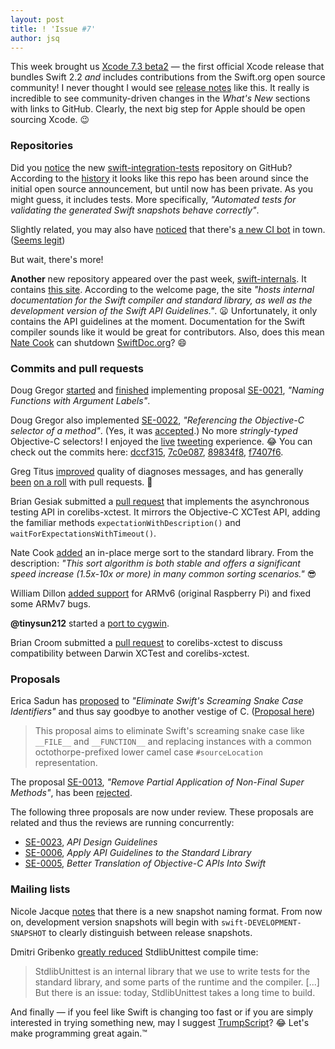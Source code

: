 ```yaml
---
layout: post
title: ! 'Issue #7'
author: jsq
---
```


This week brought us [Xcode 7.3 beta2](https://twitter.com/SwiftLang/status/691805674079195136) &mdash; the first official Xcode release that bundles Swift 2.2 *and* includes contributions from the Swift.org open source community! I never thought I would see [release notes](http://adcdownload.apple.com/Developer_Tools/Xcode_7.3_beta_2/Xcode_7.3_beta_2_Reease_Notes.pdf) like this.  It really is incredible to see community-driven changes in the *What's New* sections with links to GitHub. Clearly, the next big step for Apple should be open sourcing Xcode. 😉

<!--excerpt-->

### Repositories

Did you [notice](https://twitter.com/modocache/status/690342486917668864) the new [swift-integration-tests](https://github.com/apple/swift-integration-tests) repository on GitHub? According to the [history](https://github.com/apple/swift-integration-tests/commit/db437d2fa1951a9190b2c4adafffc701965ea8c4) it looks like this repo has been around since the initial open source announcement, but until now has been private. As you might guess, it includes tests. More specifically, *"Automated tests for validating the generated Swift snapshots behave correctly"*.

Slightly related, you may also have [noticed](https://twitter.com/simjp/status/692135037270134784) that there's [a new CI bot](https://github.com/swift-ci) in town. ([Seems legit](http://cdn.meme.am/instances/60114268.jpg))

But wait, there's more!

**Another** new repository appeared over the past week, [swift-internals](https://github.com/apple/swift-internals). It contains [this site](http://apple.github.io/swift-internals/). According to the welcome page, the site *"hosts internal documentation for the Swift compiler and standard library, as well as the development version of the Swift API Guidelines."*. 😦 Unfortunately, it only contains the API guidelines at the moment. Documentation for the Swift compiler sounds like it would be great for contributors. Also, does this mean [Nate Cook](https://twitter.com/nnnnnnnn) can shutdown [SwiftDoc.org](http://swiftdoc.org)? 😄

### Commits and pull requests

Doug Gregor [started](https://github.com/apple/swift/commit/ecfde0e71c61184989fde0f93f8d6b7f5375b99a) and [finished](https://github.com/apple/swift/commit/c9c1d1390c621dc3932c0a77c8a191e6411b71f2) implementing proposal [SE-0021](https://github.com/apple/swift-evolution/blob/master/proposals/0021-generalized-naming.md), *"Naming Functions with Argument Labels"*.

Doug Gregor also implemented [SE-0022](https://github.com/apple/swift-evolution/blob/master/proposals/0022-objc-selectors.md), *"Referencing the Objective-C selector of a method"*. (Yes, it was [accepted](https://lists.swift.org/pipermail/swift-evolution-announce/2016-January/000026.html).) No more *stringly-typed* Objective-C selectors! I enjoyed the [live](https://twitter.com/dgregor79/status/692480515534934017) [tweeting](https://twitter.com/dgregor79/status/692598054025715712) experience. 😂 You can check out the commits here: [dccf315](https://github.com/apple/swift/commit/dccf3155f1fe5400df0c9b51f21a3b8f7fa09b9c), [7c0e087](https://github.com/apple/swift/commit/7c0e087cd514c926d9eaa3082679edff626effc8), [89834f8](https://github.com/apple/swift/commit/89834f8d5fcce652401ecaeec4addace48cb2fae), [f7407f6](https://github.com/apple/swift/commit/f7407f6a4d2c9b20ef1d2aab6dbaff5f9419aa88).

Greg Titus [improved](https://github.com/apple/swift/pull/1042) quality of diagnoses messages, and has generally [been](https://github.com/apple/swift/pull/1069) [on a roll](https://github.com/apple/swift/pull/1089) with pull requests. 👏

Brian Gesiak submitted a [pull request](https://github.com/apple/swift-corelibs-xctest/pull/43) that implements the asynchronous testing API in corelibs-xctest. It mirrors the Objective-C XCTest API, adding the familiar methods `expectationWithDescription()` and `waitForExpectationsWithTimeout()`.

Nate Cook [added](https://github.com/apple/swift/pull/1063) an in-place merge sort to the standard library. From the description: *"This sort algorithm is both stable and offers a significant speed increase (1.5x-10x or more) in many common sorting scenarios."* 😎

William Dillon [added support](https://github.com/apple/swift/pull/901) for ARMv6 (original Raspberry Pi) and fixed some ARMv7 bugs.

**@tinysun212** started a [port to cygwin](https://github.com/apple/swift/pull/1108).

Brian Croom submitted a [pull request](https://github.com/apple/swift-corelibs-xctest/pull/40) to corelibs-xctest to discuss compatibility between Darwin XCTest and corelibs-xctest.

### Proposals

Erica Sadun has [proposed](https://github.com/apple/swift-evolution/pull/116/) to *"Eliminate Swift's Screaming Snake Case Identifiers"* and thus say goodbye to another vestige of C. ([Proposal here](https://github.com/erica/swift-evolution/blob/master/proposals/00xx-screaming-snakes.md))
>This proposal aims to eliminate Swift's screaming snake case like `__FILE__` and `__FUNCTION__` and replacing instances with a common octothorpe-prefixed lower camel case `#sourceLocation` representation.

The proposal [SE-0013](https://github.com/apple/swift-evolution/blob/master/proposals/0013-remove-partial-application-super.md), *"Remove Partial Application of Non-Final Super Methods"*, has been [rejected](https://lists.swift.org/pipermail/swift-evolution-announce/2016-January/000022.html).

The following three proposals are now under review. These proposals are related and thus the reviews are running concurrently:

- [SE-0023](https://github.com/apple/swift-evolution/blob/master/proposals/0023-api-guidelines.md), *API Design Guidelines*
- [SE-0006](https://github.com/apple/swift-evolution/blob/master/proposals/0006-apply-api-guidelines-to-the-standard-library.md), *Apply API Guidelines to the Standard Library*
- [SE-0005](https://github.com/apple/swift-evolution/blob/master/proposals/0005-objective-c-name-translation.md), *Better Translation of Objective-C APIs Into Swift*

### Mailing lists

Nicole Jacque [notes](https://lists.swift.org/pipermail/swift-dev/Week-of-Mon-20160125/000934.html) that there is a new snapshot naming format. From now on, development version snapshots will begin with `swift-DEVELOPMENT-SNAPSHOT` to clearly distinguish between release snapshots.

Dmitri Gribenko [greatly reduced](https://lists.swift.org/pipermail/swift-dev/Week-of-Mon-20160125/000943.html) StdlibUnittest compile time:
>StdlibUnittest is an internal library that we use to write tests for the
standard library, and some parts of the runtime and the compiler.
>[...] But there is an issue: today, StdlibUnittest takes a long time to build.

And finally &mdash; if you feel like Swift is changing too fast or if you are simply interested in trying something new, may I suggest [TrumpScript](https://github.com/samshadwell/TrumpScript)? 😂 Let's make programming great again.™

